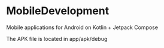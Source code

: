 # MobileDevelopment

Mobile applications for Android on Kotlin + Jetpack Compose

The APK file is located in app/apk/debug

